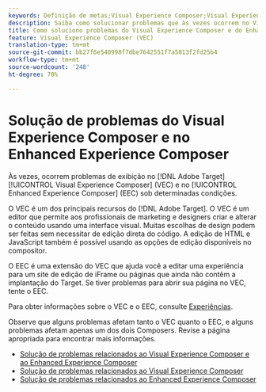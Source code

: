 ```yaml
---
keywords: Definição de metas;Visual Experience Composer;Visual Experience Composer;vec;solução de problemas do Visual Experience Composer;troubleshooting;eec;Enhanced Experience Composer;tls;tls 1.2
description: Saiba como solucionar problemas que às vezes ocorrem no Visual Experience Composer (VEC) e no Enhanced Experience Composer (EEC) sob determinadas condições.
title: Como soluciono problemas do Visual Experience Composer e do Enhanced Experience Composer?
feature: Visual Experience Composer (VEC)
translation-type: tm+mt
source-git-commit: bb27f6e540998f7dbe7642551f7a5013f2fd25b4
workflow-type: tm+mt
source-wordcount: '248'
ht-degree: 70%

---
```



# Solução de problemas do Visual Experience Composer e no Enhanced Experience Composer

Às vezes, ocorrem problemas de exibição no [!DNL Adobe Target] [!UICONTROL Visual Experience Composer] (VEC) e no [!UICONTROL Enhanced Experience Composer] (EEC) sob determinadas condições.

O VEC é um dos principais recursos do [!DNL Adobe Target]. O VEC é um editor que permite aos profissionais de marketing e designers criar e alterar o conteúdo usando uma interface visual. Muitas escolhas de design podem ser feitas sem necessitar de edição direta do código. A edição de HTML e JavaScript também é possível usando as opções de edição disponíveis no compositor.

O EEC é uma extensão do VEC que ajuda você a editar uma experiência para um site de edição de iFrame ou páginas que ainda não contêm a implantação do Target. Se tiver problemas para abrir sua página no VEC, tente o EEC.

Para obter informações sobre o VEC e o EEC, consulte  [Experiências](/help/c-experiences/experiences.md#concept_A2E10F6AFB3D4AEAB6951EE14688848D).

Observe que alguns problemas afetam tanto o VEC quanto o EEC, e alguns problemas afetam apenas um dos dois Composers. Revise a página apropriada para encontrar mais informações.

* [Solução de problemas relacionados ao Visual Experience Composer e ao Enhanced Experience Composer](/help/c-experiences/c-visual-experience-composer/r-troubleshoot-composer/issues-related-to-the-visual-experience-composer-vec-and-enhanced-experience-composer-eec.md)
* [Solução de problemas relacionados ao Visual Experience Composer](/help/c-experiences/c-visual-experience-composer/r-troubleshoot-composer/troubleshooting-issues-related-to-the-visual-experience-composer-vec.md)
* [Solução de problemas relacionados ao Enhanced Experience Composer](/help/c-experiences/c-visual-experience-composer/r-troubleshoot-composer/troubleshooting-issues-related-to-the-enhanced-experience-composer-eec.md)